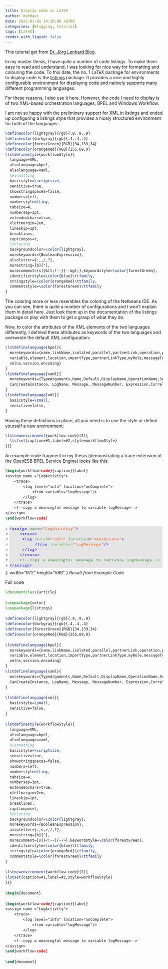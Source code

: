 ```yaml
---
title: Display code in LaTeX
author: muhdavi
date: 2023-01-01 14:10:00 +0700
categories: [Blogging, Tutorial]
tags: [LaTeX]
render_with_liquid: false
---
```


This tutorial get from [Dr. Jörg Lenhard Blog](https://joerglenhard.wordpress.com/2011/03/10/display-xml-bpel-wf-code-in-latex/).

In my master thesis, I have quite a number of code listings. To make them easy to read and understand, I was looking for nice way for formatting and colouring the code. To this date, the no. 1 LaTeX package for environments to display code is the [listings](https://www.ctan.org/tex-archive/macros/latex/contrib/listings/) package. It provides a nice and highly configurable environment for displaying code and natively supports many different programming languages.

For these reasons, I also use it here. However, the code I need to display is of two XML-based orchestration languages, BPEL and Windows Workflow.

I am not so happy with the preliminary support for XML in listings and ended up configuring a listings style that provides a nicely structured environment for both of the languages:

```latex
\definecolor{lightgray}{rgb}{.9,.9,.9}
\definecolor{darkgray}{rgb}{.4,.4,.4}
\definecolor{forestGreen}{RGB}{34,139,34}
\definecolor{orangeRed}{RGB}{255,69,0}
\lstdefinestyle{workflowStyle}{
  language=XML,
  alsolanguage=bpel,
  alsolanguage=xaml,
  %Formatting
  basicstyle=\scriptsize,
  sensitive=true,
  showstringspaces=false,
  numbers=left,
  numberstyle=\tiny,
  tabsize=4,
  numbersep=3pt,
  extendedchars=true,
  xleftmargin=2em,
  lineskip=1pt,
  breaklines,
  captionpos=t,
  %Coloring
  backgroundcolor=\color{lightgray},
  morekeywords={BooleanExpression},
  alsoletter={:,,/,?},
  morestring=[b]{"},
  morecomment=[s]{&lt;!--}{--&gt;},keywordstyle=\color{forestGreen},
  identifierstyle=\color{blue}\ttfamily,
  stringstyle=\color{orangeRed}\ttfamily,
  commentstyle=\color{forestGreen}\ttfamily
}
```

The coloring more or less resembles the coloring of the Netbeans IDE. As you can see, there is quite a number of configurations and I won’t explain them in detail here. Just look them up in the documentation of the listings package or play with them to get a grasp of what they do.

Now, to color the attributes of the XML elements of the two languages differently, I defined these attributes as keywords of the two languages and overwrote the default XML configuration:

```latex
\lstdefinelanguage{bpel}{
  morekeywords={name,linkName,isolated,parallel,partnerLink,operation,portType,inputVariable,createInstance,
  variable,element,location,importType,partnerLinkType,myRole,messageType,properties,level,outputVariable,
  xmlns,version,encoding}
}
\lstdefinelanguage{xaml}{
  morekeywords={TypeArguments,Name,Default,DisplayName,OperationName,ServiceContractName,Key,AddressUri,
  CanCreateInstance, LogName, Message, MessageNumber, Expression,CorrelationHandle,Request}
}
\lstdefinelanguage{xml}{
  basicstyle=\small,
  sensitive=false,
}
```

Having these definitions in place, all you need is to use the style or define yourself a new environment:

```latex
\lstnewenvironment{workflow-code}[2]{
  \lstset{caption=#1,label=#2,style=workflowStyle}
}{}
```

An example code fragment in my thesis (demonstrating a trace extension of the OpenESB BPEL Service Engine) looks like this:

```latex
\begin{workflow-code}{caption}{label}
<assign name ="LogActivity">
    <trace>
        <log level="info" location="onComplete">
            <from variable="logMessage"/>
        </log>
    </trace>
    <!--copy a meaningful message to variable logMessage-->
</assign>
\end{workflow-code}
```

![Desktop View](/assets/posts/20230101/assign.png){: width="972" height="589" }
_Result from Example Code_

Full code

```latex
\documentclass{article}

\usepackage{color}
\usepackage{listings}

\definecolor{lightgray}{rgb}{.9,.9,.9}
\definecolor{darkgray}{rgb}{.4,.4,.4}
\definecolor{forestGreen}{RGB}{34,139,34}
\definecolor{orangeRed}{RGB}{255,69,0}

\lstdefinelanguage{bpel}{
  morekeywords={name,linkName,isolated,parallel,partnerLink,operation,portType,inputVariable,createInstance,
  variable,element,location,importType,partnerLinkType,myRole,messageType,properties,level,outputVariable,
  xmlns,version,encoding}
}
\lstdefinelanguage{xaml}{
  morekeywords={TypeArguments,Name,Default,DisplayName,OperationName,ServiceContractName,Key,AddressUri,
  CanCreateInstance, LogName, Message, MessageNumber, Expression,CorrelationHandle,Request}
}

\lstdefinelanguage{xml}{
  basicstyle=\small,
  sensitive=false,
}

\lstdefinestyle{workflowStyle}{
  language=XML,
  alsolanguage=bpel,
  alsolanguage=xaml,
  %Formatting
  basicstyle=\scriptsize,
  sensitive=true,
  showstringspaces=false,
  numbers=left,
  numberstyle=\tiny,
  tabsize=4,
  numbersep=3pt,
  extendedchars=true,
  xleftmargin=2em,
  lineskip=1pt,
  breaklines,
  captionpos=t,
  %Coloring
  backgroundcolor=\color{lightgray},
  morekeywords={BooleanExpression},
  alsoletter={:,<,>,/,?},
  morestring=[b]{"},
  morecomment=[s]{<!--}{-->},keywordstyle=\color{forestGreen},
  identifierstyle=\color{blue}\ttfamily,
  stringstyle=\color{orangeRed}\ttfamily,
  commentstyle=\color{forestGreen}\ttfamily
}

\lstnewenvironment{workflow-code}[2]{
\lstset{caption=#1,label=#2,style=workflowStyle}
}{}

\begin{document}

\begin{workflow-code}{caption}{label}
<assign name ="LogActivity">
    <trace>
        <log level="info" location="onComplete">
            <from variable="logMessage"/>
        </log>
    </trace>
    <!--copy a meaningful message to variable logMessage-->
</assign>
\end{workflow-code}

\end{document}
```
